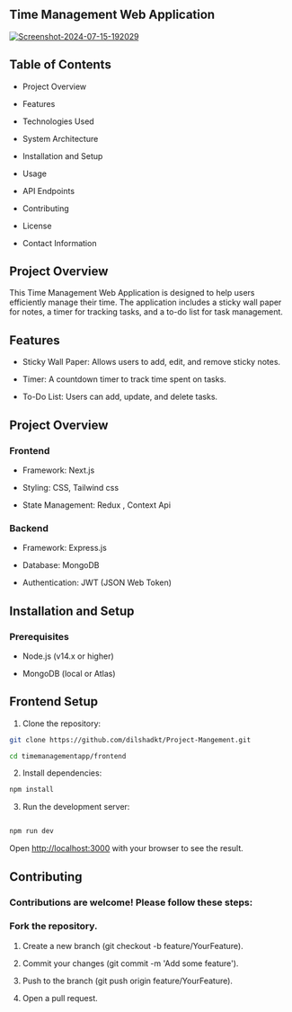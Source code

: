 
## Time Management Web Application 

<a href="https://ibb.co/4RsqgC3"><img src="https://i.ibb.co/GQs63GN/Screenshot-2024-07-15-192029.png" alt="Screenshot-2024-07-15-192029" border="0"></a>

## Table of Contents

- Project Overview
  
- Features
  
- Technologies Used
  
- System Architecture
  
- Installation and Setup
  
- Usage
  
- API Endpoints
  
- Contributing
  
- License
  
- Contact Information


## Project Overview

This Time Management Web Application is designed to help users efficiently manage their time. The application includes a sticky wall paper for notes, a timer for tracking tasks, and a to-do list for task management.

## Features

- Sticky Wall Paper: Allows users to add, edit, and remove sticky notes.

- Timer: A countdown timer to track time spent on tasks.

- To-Do List: Users can add, update, and delete tasks.

 
 ## Project Overview

 ### Frontend

- Framework: Next.js

- Styling: CSS, Tailwind css

- State Management: Redux , Context Api

### Backend

- Framework: Express.js

- Database: MongoDB

- Authentication: JWT (JSON Web Token)

## Installation and Setup

### Prerequisites

- Node.js (v14.x or higher)

- MongoDB (local or Atlas)

## Frontend Setup

1. Clone the repository:

```bash
git clone https://github.com/dilshadkt/Project-Mangement.git

cd timemanagementapp/frontend
```

2. Install dependencies:

```bash
npm install

```

3. Run the development server:

```bash

npm run dev

```



Open [http://localhost:3000](http://localhost:3000) with your browser to see the result.



## Contributing

### Contributions are welcome! Please follow these steps:

### Fork the repository.

1. Create a new branch (git checkout -b feature/YourFeature).

2. Commit your changes (git commit -m 'Add some feature').

3. Push to the branch (git push origin feature/YourFeature).

4. Open a pull request.
